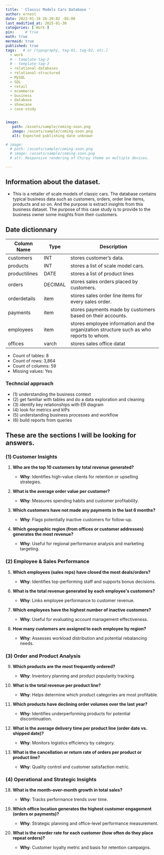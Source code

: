 ```yaml
---
title: ' Classic Models Cars Database '
author: ernest
date: 2023-01-10 16:20:02 -05:00
last_modified_at: 2025-01-30
categories: [ Work ]
pin:     # true
math: true
mermaid: true
published: true
tags:   # or [typography, tag-01, tag-02, etc.]
  - work
  # - tamplate-tag-2
  # - template-tag-3
  - relational-databases
  - relational-structured
  - MySQL
  - SQL
  - retail
  - ecommerce
  - business 
  - database 
  - showcase
  - case-study


image: 
   path: /assets/sample/coming-soon.png
   image: /assets/sample/coming-soon.png
   alt: Expected publishing date unknown

# image: 
  # path: /assets/sample/coming-soon.png
  # image: /assets/sample/coming-soon.png
  # alt: Responsive rendering of Chirpy theme on multiple devices.

---
```




## Information about the dataset.


- This is a retailer of scale models of classic cars. The database contains typical business data such as customers, orders, order line items, products and so on. And the purpose is extract insights from this business dataset. The purpose of this case study is to provide to the business owner some insights from their customers. 




## Date dictionnary 


| Column Name     | Type     | Description                |
|--------------|----------|-----------------------------------|
| customers  | INT      | stores customer’s data.        |
| products | INT      | stores a list of scale model cars.      |
| productilines | DATE     |  stores a list of product lines     |
| orders   | DECIMAL  | stores sales orders placed by customers.                  |
| orderdetails | item | stores sales order line items for every sales order. | 
| payments | item | stores payments made by customers based on their accounts. | 
| employees | item | stores employee information and the organization structure such as who reports to whom. | 
| offices | varch | stores sales office datat | 


- Count of tables: 8 
- Count of rows: 3,864
- Count of columns: 59 
- Missing values: Yes


### Techncial approach 

- (1) understanding the business context
- (2) get familiar with tables and do a data exploration and cleaning
- (3) identify key relationships with ER diagram
- (4) look for metrics and kIPs
- (5) understanding business processes and workflow
- (6) build reports from queries


## These are the sections I will be looking for answers. 




### (1) **Customer Insights**

1. **Who are the top 10 customers by total revenue generated?**
   * **Why**: Identifies high-value clients for retention or upselling strategies.


2. **What is the average order value per customer?**
   * **Why**: Measures spending habits and customer profitability.

3. **Which customers have not made any payments in the last 6 months?**
   * **Why**: Flags potentially inactive customers for follow-up.

4. **Which geographic region (from offices or customer addresses) generates the most revenue?**

   * **Why**: Useful for regional performance analysis and marketing targeting.




### (2) **Employee & Sales Performance**

5. **Which employees (sales reps) have closed the most deals/orders?**
   * **Why**: Identifies top-performing staff and supports bonus decisions.

6. **What is the total revenue generated by each employee's customers?**
   * **Why**: Links employee performance to customer revenue.

7. **Which employees have the highest number of inactive customers?**
   * **Why**: Useful for evaluating account management effectiveness.

8. **How many customers are assigned to each employee by region?**
   * **Why**: Assesses workload distribution and potential rebalancing needs.


### (3) **Order and Product Analysis**

9. **Which products are the most frequently ordered?**
   * **Why**: Inventory planning and product popularity tracking.

10. **What is the total revenue per product line?**
    * **Why**: Helps determine which product categories are most profitable.

11. **Which products have declining order volumes over the last year?**
    * **Why**: Identifies underperforming products for potential discontinuation.

12. **What is the average delivery time per product line (order date vs. shipped date)?**
    * **Why**: Monitors logistics efficiency by category.

13. **What is the cancellation or return rate of orders per product or product line?**
    * **Why**: Quality control and customer satisfaction metric.


### (4) **Operational and Strategic Insights**

18. **What is the month-over-month growth in total sales?**
    * **Why**: Tracks performance trends over time.

19. **Which office location generates the highest customer engagement (orders or payments)?**
    * **Why**: Strategic planning and office-level performance measurement.

20. **What is the reorder rate for each customer (how often do they place repeat orders)?**
    * **Why**: Customer loyalty metric and basis for retention campaigns.








<!--

ClassicModels
The schema is for Classic Models, a retailer of scale models of classic cars. The database contains typical business data such as customers, orders, order line items, products and so on.



SCHEMA LINK
https://relational.fel.cvut.cz/assets/img/datasets-generated/classicmodels.svg




Data exploration and cleaning are critical steps in preparing your dataset for analysis. This process helps you understand the data's structure, quality, and any issues that might affect the results of your analysis. Here's a detailed guide on what queries you should run to explore the data and perform cleaning.

### **1. Data Exploration:**

The goal of data exploration is to get a sense of the data you're working with. This step includes inspecting the tables, identifying missing values, checking for duplicates, and understanding the basic statistics.

#### **Step 1: Get Table Structure**

Start by exploring the structure of each table. This gives you an overview of what columns exist, their data types, and whether there are any constraints (like primary keys or foreign keys).

* **Query to describe the table structure:**

  ```sql
  DESCRIBE customers; -- Replace 'customers' with the name of any table.
  ```

This query will show:

* **Column names**
* **Data types** (e.g., `VARCHAR`, `INT`, `DATE`, etc.)
* **Nullability** (whether a column can have missing values or not)
* **Key constraints** (e.g., primary key, foreign key)

#### **Step 2: Get Basic Table Summary**

You’ll want to know how many rows are in the table and get a quick look at the first few records to understand the data.

* **Query to check the number of rows in a table:**

  ```sql
  SELECT COUNT(*) FROM customers;
  ```

* **Query to preview the first few rows:**

  ```sql
  SELECT * FROM customers LIMIT 10;
  ```

This will help you get an initial feel for the data.

#### **Step 3: Check for Missing Values**

You need to check for any missing data. Missing data could either be represented as `NULL`, empty strings, or just unexpected values.

* **Query to check the count of NULL values for each column:**

  ```sql
  SELECT
    COUNT(*) AS total_rows,
    COUNT(column_name) AS non_null_count,
    COUNT(*) - COUNT(column_name) AS null_count
  FROM customers;
  ```

Repeat this query for each table and column. If you see that a large number of rows in certain columns are `NULL`, you may need to handle this in your cleaning process.

* **Alternative query to check for missing values in multiple columns:**

  ```sql
  SELECT
    SUM(CASE WHEN column_name IS NULL THEN 1 ELSE 0 END) AS missing_column_name
  FROM customers;
  ```

#### **Step 4: Check for Duplicates**

You should check for duplicate rows, especially in tables like `orders`, `orderdetails`, `payments`, or `customers` where duplicates can skew the analysis.

* **Query to find duplicate rows:**

  ```sql
  SELECT 
    column1, column2, COUNT(*)
  FROM customers
  GROUP BY column1, column2 -- Specify columns that should be unique (e.g., customer_id)
  HAVING COUNT(*) > 1;
  ```

This query will return rows where combinations of `column1` and `column2` are duplicated. Adjust it based on the specific columns you expect to be unique (e.g., `customer_id`, `order_id`).

#### **Step 5: Identify Outliers and Data Ranges**

Check for any unrealistic values, such as negative quantities in order details, negative prices, or future dates in the `orders` table.

* **Query to check for outliers:**

  ```sql
  SELECT MIN(column_name), MAX(column_name), AVG(column_name), STDDEV(column_name)
  FROM orders;
  ```

This will give you the minimum, maximum, average, and standard deviation, helping you spot any outliers or strange values.

#### **Step 6: Get Summary Statistics for Numerical Data**

For numerical columns like `order_amount`, `quantity`, or `payment_amount`, you can generate summary statistics to check if there are any issues.

* **Query to get summary statistics for a numerical column:**

  ```sql
  SELECT 
    AVG(price_column) AS avg_price,
    MIN(price_column) AS min_price,
    MAX(price_column) AS max_price,
    COUNT(DISTINCT price_column) AS distinct_prices
  FROM products;
  ```

### **2. Data Cleaning:**

Once you've explored the data, the next step is cleaning it. Data cleaning involves handling missing values, duplicates, correcting data types, and addressing any outliers or incorrect entries. Here's how to proceed:

#### **Step 1: Handle Missing Values**

There are several ways to handle missing values, and your choice will depend on the context and the data.

* **Option 1: Remove rows with missing values**
  If a column has too many missing values or if the missing data cannot be reasonably imputed, you might want to drop the rows entirely.

  * **Query to remove rows with missing values in a specific column:**

    ```sql
    DELETE FROM customers WHERE column_name IS NULL;
    ```

* **Option 2: Fill missing values with default values (mean, median, or constant)**
  For numerical columns, you may choose to replace missing values with the mean or median. For categorical columns, you could replace missing values with the mode (most frequent value) or a placeholder value (e.g., "Unknown").

  * **Query to fill missing values with a default (e.g., "Unknown" for a categorical column):**

    ```sql
    UPDATE customers
    SET column_name = 'Unknown'
    WHERE column_name IS NULL;
    ```

  * **Query to fill missing values with the mean (for numerical columns):**

    ```sql
    SET @mean_value = (SELECT AVG(column_name) FROM customers WHERE column_name IS NOT NULL);
    UPDATE customers
    SET column_name = @mean_value
    WHERE column_name IS NULL;
    ```

#### **Step 2: Remove Duplicates**

If you identified duplicate rows in the data during exploration, you will need to clean those up.

* **Query to delete duplicates (keeping only the first occurrence):**
  You can use `ROW_NUMBER()` or `DISTINCT` to keep only the first occurrence of each row:

  ```sql
  DELETE FROM customers
  WHERE id NOT IN (
    SELECT MIN(id) FROM customers GROUP BY column1, column2
  );
  ```

#### **Step 3: Correct Data Types**

Check that all the columns have appropriate data types. For example:

* Dates should be stored as `DATE` or `DATETIME`.
* Numerical values (e.g., prices) should be stored as `DECIMAL` or `FLOAT`.
* Categorical columns should be stored as `VARCHAR`.

If you need to change the data type of a column:

* **Query to alter the data type:**

  ```sql
  ALTER TABLE customers
  MODIFY COLUMN date_of_birth DATE;
  ```

#### **Step 4: Handle Outliers**

If you notice outliers or unrealistic values (e.g., negative quantities or prices), you might choose to correct or remove them.

* **Query to remove rows with unrealistic values:**

  ```sql
  DELETE FROM orderdetails
  WHERE quantity < 0 OR quantity > 1000;  -- Adjust based on your context
  ```

* **Query to cap or replace extreme values:**

  ```sql
  UPDATE orderdetails
  SET quantity = 1000
  WHERE quantity > 1000;  -- Capping outliers to a maximum of 1000
  ```

#### **Step 5: Standardize and Normalize Data (Optional)**

If your dataset contains categorical columns with inconsistent values (e.g., `Yes` vs. `yes` or inconsistent date formats), you can standardize or normalize them.

* **Query to standardize categorical data:**

  ```sql
  UPDATE customers
  SET marital_status = 'Single'
  WHERE marital_status IN ('single', 'Single');
  ```

### **3. Example Queries for Data Exploration and Cleaning:**

Here are a few example queries that combine exploration and cleaning steps:

* **Find all rows in `orders` where the order date is in the future (which shouldn't happen):**

  ```sql
  SELECT * FROM orders WHERE order_date > CURDATE();
  ```

* **Update invalid `NULL` payment statuses to 'Pending':**

  ```sql
  UPDATE payments SET payment_status = 'Pending' WHERE payment_status IS NULL;
  ```

* **Remove orders with invalid order amounts (less than or equal to 0):**

  ```sql
  DELETE FROM orders WHERE order_amount <= 0;
  ```

---

### **Final Thoughts:**

* **Iterate:** Data exploration and cleaning is an iterative process. After cleaning the data, always go back and recheck to ensure there are no unintended changes.
* **Documentation:** Keep detailed notes on what changes you make during data cleaning—this will be important for tracking your steps and for reproducibility.

By running these queries, you'll ensure that the data is clean, consistent, and ready for analysis!





===


Getting familiar with a new database, especially when you're new to the business, can seem overwhelming at first. However, by systematically breaking down the data and understanding its structure, you can quickly start making sense of things. Here's a step-by-step approach you can follow:

### 1. **Understand the Business Context:**

* **Meet with Stakeholders:** Before diving into the data, talk with business stakeholders (managers, team leads, etc.) to understand the core business. In this case, it seems like you are working with sales data for a company that sells scale model cars. Knowing how the company operates—sales processes, payment flows, product catalog, customer base, etc.—will help you understand how the data fits into the business.
* **Review Business Documentation (if available):** If there are any internal documents explaining the processes, workflows, or KPIs, make sure to review them. For example, look for reports on sales performance, product inventory, or customer feedback.

### 2. **Familiarize Yourself with the Tables:**

The first step in getting acquainted with a database is understanding the schema. Start by identifying what each table contains.

#### **List and Understand the Tables:**

* **customers:** Understand what customer data is stored (e.g., customer demographics, contact details, status, etc.). This is crucial for understanding who your buyers are.
* **products:** Learn about the products (scale model cars) being sold. What attributes are tracked (e.g., product name, type, size, etc.)?
* **productlines:** See how products are grouped into categories (e.g., different car brands, model types). Understanding product lines will help when analyzing sales by category.
* **orders:** This will contain the sales orders placed by customers. Pay attention to the order date, order status, and customer ID—this table will help link orders to customers.
* **orderdetails:** This stores the line items of each order (e.g., quantity, price, product ID). It’s critical for understanding the specifics of each sale.
* **payments:** This contains payment data. You'll want to understand how payments are linked to customer accounts and what payment methods are used.
* **employees:** Contains employee data. You may need this to analyze sales performance by employee or region, or if there’s a hierarchy you need to consider (like reporting structures).
* **offices:** Stores data about sales offices (likely locations or teams). This is useful for geographic or regional analysis.

**Action:** Create a data dictionary (either manually or with a tool) for each table. This will help you map out what each column in the table represents and how the tables are connected.

### 3. **Identify Key Relationships (ER Diagram):**

Look for **primary and foreign keys** in the tables:

* Which columns link the **customers** table to the **orders** table (e.g., customer\_id)?
* Which columns link the **orders** table to the **orderdetails** table (e.g., order\_id)?
* Is there any connection between the **employees** and **offices** table (e.g., employee office\_id)?
* Is there a connection between **products** and **orderdetails** (e.g., product\_id)?

**Action:** Sketch an **Entity-Relationship (ER) Diagram** to visualize these connections. If you use a tool like MySQL Workbench, it can auto-generate this for you.

### 4. **Data Exploration and Cleaning:**

Given that there are **missing values** in the dataset, you’ll need to perform some basic data cleaning and exploration:

* **Check for Missing Values:** Identify which columns have missing values and decide what actions to take (e.g., fill with defaults, use mean/median values, drop rows, or flag for further review).
* **Check for Duplicates:** Check if there are duplicate records that might be skewing your analysis.
* **Data Types:** Make sure each column is in the correct data type (e.g., date columns should be in `DATE` format, numerical values should be integers or floats).

**Action:** Run queries to summarize the data and check for missing, null, or outlier values. For example:

```sql
SELECT COUNT(*) FROM orders;  -- To get total records in the table
SELECT * FROM orders LIMIT 10; -- Preview data
SELECT column_name, COUNT(*) FROM orders GROUP BY column_name; -- For checking missing values
```

### 5. **Look for Key Metrics & KPIs:**

Think about some **key performance indicators (KPIs)** that are crucial for the business. These can include:

* **Sales performance** (total revenue, orders per month, top-selling products, etc.)
* **Customer retention** (repeat customers, order frequency)
* **Payment status** (pending, paid, overdue, etc.)
* **Employee performance** (sales by employee, commission-based metrics)

**Action:** Write some initial queries to calculate basic KPIs, such as:

```sql
SELECT COUNT(*) AS total_orders FROM orders;  -- Total orders
SELECT SUM(total_amount) AS total_sales FROM payments;  -- Total payments
SELECT COUNT(DISTINCT customer_id) FROM orders;  -- Total unique customers
```

### 6. **Get Familiar with Common Queries:**

Once you understand the schema, practice some of the most common SQL queries:

* **Joins:** Learn how to combine data from different tables (e.g., join `orders` with `orderdetails` to get product details for each order).
* **Aggregations:** Use `SUM()`, `AVG()`, `COUNT()`, and `GROUP BY` to summarize data.
* **Filtering:** Use `WHERE` clauses to narrow down data by specific conditions (e.g., date ranges, customer types).
* **Sorting:** Use `ORDER BY` to get insights on top-selling products, highest-paying customers, etc.

**Action:** Try the following:

```sql
SELECT products.product_name, SUM(orderdetails.quantity) AS total_sales
FROM orderdetails
JOIN products ON orderdetails.product_id = products.product_id
GROUP BY products.product_name
ORDER BY total_sales DESC
LIMIT 10;  -- Top 10 selling products
```

### 7. **Understand Business Processes & Workflows:**

Talk to stakeholders about how sales, payments, and orders work from a process perspective. Are there common customer behaviors or seasonal trends? Are there any marketing campaigns running that you should be aware of? Understanding these aspects can help you tailor your data analysis to be more useful.

### 8. **Create Reports & Visualizations:**

Once you’re familiar with the data, start building simple reports and dashboards. You could use tools like:

* **SQL-based reports:** Write complex SQL queries for recurring reports (e.g., sales by product, total revenue per employee, etc.).
* **Business Intelligence tools:** Use a tool like Tableau, Power BI, or Google Data Studio to visualize the data and make it more actionable. If you are focusing on customer segmentation, these tools can help visualize clusters and trends.

---

### Summary of Initial Steps:

1. **Get the context**: Understand the business and processes.
2. **Explore the tables**: Understand each table’s purpose and the relationships between them.
3. **Perform data cleaning**: Handle missing data, duplicates, and data types.
4. **Start querying**: Run simple queries to explore KPIs and trends.
5. **Build reports**: Use SQL or BI tools to create meaningful reports for stakeholders.

As you get more familiar with the business, you’ll be able to answer more specific questions and build more sophisticated analysis models.











### **1. Total Sales by Product Line**

* Write a query to find the total sales amount for each product line from the `orderdetails` and `products` tables.

### **2. Most Popular Product**

* Write a query to identify the product that has been ordered the most (based on quantity) from the `orderdetails` table.

### **3. Total Revenue by Customer**

* Write a query to calculate the total revenue generated by each customer. The revenue should be based on their orders and payments.

### **4. Employees with Most Sales**

* Write a query to identify which employees have generated the most revenue (based on the total order value) from the `orders` table.

### **5. Orders Without Payments**

* Write a query to list all orders that have not received any payments, based on the `orders` and `payments` tables.

### **6. Total Revenue for Each Employee**

* Write a query to calculate the total sales revenue generated by each employee, considering the employee’s association with orders in the `orders` table.

### **7. Average Payment per Order**

* Write a query to calculate the average payment made per order in the `payments` table.

### **8. Customers Who Have Never Ordered**

* Write a query to list customers who have never placed an order, based on the `customers` and `orders` tables.

### **9. Products Not Sold in Last Year**

* Write a query to find products that have not been ordered in the last year from the `products` and `orderdetails` tables.

### **10. Sales Breakdown by Office**

* Write a query to calculate the total sales revenue generated by each sales office, based on the orders placed by customers in the `orders` table.

### **11. Employee Hierarchy**

* Write a query to display the reporting structure in the organization (i.e., each employee and their manager), using the `employees` table.

### **12. Payment Trends by Month**

* Write a query to display the total payments made each month in the `payments` table.

### **13. Average Order Value by Product Line**

* Write a query to calculate the average order value for each product line from the `orderdetails` and `products` tables.

### **14. Top 3 Customers by Payment Amount**

* Write a query to identify the top 3 customers who have made the highest total payment based on the `payments` table.

### **15. Most Common Product Line Purchased by Customers**

* Write a query to identify the most frequently purchased product line by customers from the `orders`, `orderdetails`, and `products` tables.

### **16. Employees Handling the Most Orders**

* Write a query to list the employees who are handling the most orders, considering the employee's relationship with each order from the `orders` table.

### **17. Payment Status of Orders**

* Write a query to show the status of payments for each order (whether the order has been fully paid or not), using the `orders` and `payments` tables.

### **18. Average Number of Products per Order**

* Write a query to calculate the average number of products purchased in a single order from the `orderdetails` table.

### **19. Total Orders by Country**

* Write a query to calculate the total number of orders placed by customers from each country, based on the `customers` and `orders` tables.

### **20. Customers with Payments Greater Than Order Amount**

* Write a query to find customers who have made payments that are greater than the total value of their orders, using the `payments` and `orders` tables.




## Date dictionnary 


| Column Name     | Type     | Description                |
|--------------|----------|-----------------------------------|
| order  | INT      | Primary                      |
| customer  | INT      | customers                   |
| order   | DATE     |  transaction               |
| amount       | DECIMAL  | Total                  |



customers: stores customer’s data.

products: stores a list of scale model cars.

productlines: stores a list of product lines.

orders: stores sales orders placed by customers.

orderdetails: stores sales order line items for every sales order.

payments: stores payments made by customers based on their accounts.

employees: stores employee information and the organization structure such as who reports to whom.

offices: stores sales office data.





ClassicModels
The schema is for Classic Models, a retailer of scale models of classic cars. The database contains typical business data such as customers, orders, order line items, products and so on.


Type:
Synthetic
Instance count:
273
Target table:
payments
Target column:
amount
Target ID:
checkNumber
Target timestamp:
paymentDate



Associated task:
Regression
Domain:
Retail
Data types:
NumericStringLOBTemporal
Size:
500 KB
Count of tables:
8
Count of rows:
3,864
Count of columns:
59
Missing values:
Yes
Compound keys:
No
Loops:
No




These questions are designed to help extract valuable insights from the relational structure you described. Each question includes what it's aiming to discover, what tables it would likely involve, and how it adds value to your understanding.

---

### 🔍 **Customer Insights**

1. **Who are the top 10 customers by total revenue generated?**

   * **Tables**: `customers`, `orders`, `orderdetails`, `products`
   * **Why**: Identifies high-value clients for retention or upselling strategies.

2. **What is the average order value per customer?**

   * **Tables**: `customers`, `orders`, `orderdetails`
   * **Why**: Measures spending habits and customer profitability.

3. **Which customers have not made any payments in the last 6 months?**

   * **Tables**: `customers`, `payments`
   * **Why**: Flags potentially inactive customers for follow-up.

4. **Which geographic region (from offices or customer addresses) generates the most revenue?**

   * **Tables**: `customers`, `payments`, `offices`
   * **Why**: Useful for regional performance analysis and marketing targeting.

---

### 👔 **Employee & Sales Performance**

5. **Which employees (sales reps) have closed the most deals/orders?**

   * **Tables**: `employees`, `customers`, `orders`
   * **Why**: Identifies top-performing staff and supports bonus decisions.

6. **What is the total revenue generated by each employee's customers?**

   * **Tables**: `employees`, `customers`, `orders`, `orderdetails`
   * **Why**: Links employee performance to customer revenue.

7. **Which employees have the highest number of inactive customers?**

   * **Tables**: `employees`, `customers`, `orders`
   * **Why**: Useful for evaluating account management effectiveness.

8. **How many customers are assigned to each employee by region?**

   * **Tables**: `employees`, `customers`, `offices`
   * **Why**: Assesses workload distribution and potential rebalancing needs.

---

### 📦 **Order and Product Analysis**

9. **Which products are the most frequently ordered?**

   * **Tables**: `products`, `orderdetails`
   * **Why**: Inventory planning and product popularity tracking.

10. **What is the total revenue per product line?**

    * **Tables**: `productlines`, `products`, `orderdetails`
    * **Why**: Helps determine which product categories are most profitable.

11. **Which products have declining order volumes over the last year?**

    * **Tables**: `orderdetails`, `orders`, `products`
    * **Why**: Identifies underperforming products for potential discontinuation.

12. **What is the average delivery time per product line (order date vs. shipped date)?**

    * **Tables**: `orders`, `orderdetails`, `productlines`
    * **Why**: Monitors logistics efficiency by category.

13. **What is the cancellation or return rate of orders per product or product line?**

    * **Tables**: `orders`, `orderdetails`, `products`, `productlines`
    * **Why**: Quality control and customer satisfaction metric.

---

### 💳 **Payments and Financials**

14. **What is the payment frequency and average payment amount per customer?**

    * **Tables**: `payments`, `customers`
    * **Why**: Understands cash flow patterns and customer habits.

15. **Are there customers with high outstanding balances?**

    * **Tables**: `payments`, `orders`, `orderdetails`, `customers`
    * **Why**: Helps identify credit risk.

16. **Which payment methods are used most frequently?**

    * **Tables**: `payments`
    * **Why**: Tracks trends in payment preferences.

17. **What is the time delay between order date and payment date per region?**

    * **Tables**: `orders`, `payments`, `customers`, `offices`
    * **Why**: Helps diagnose financial bottlenecks or regional issues.

---

### 📊 **Operational and Strategic Insights**

18. **What is the month-over-month growth in total sales?**

    * **Tables**: `orders`, `orderdetails`
    * **Why**: Tracks performance trends over time.

19. **Which office location generates the highest customer engagement (orders or payments)?**

    * **Tables**: `offices`, `employees`, `customers`, `orders`, `payments`
    * **Why**: Strategic planning and office-level performance measurement.

20. **What is the reorder rate for each customer (how often do they place repeat orders)?**

    * **Tables**: `orders`, `customers`
    * **Why**: Customer loyalty metric and basis for retention campaigns.

---

Would you like me to help write actual SQL queries for some of these questions?





```sql

print("Hello, world!")
for i in range(10):
    print(i)



```









<!-- 

> All content provided is for informational purposes only and shown case studies examples for open source data resources. The articles, notes and case study on this website are my own the way on seen opportunities and problem-solving but don’t necessarily represent the positions, strategies, or opinions of my past or current employer or its subsidiaries. I make no representations as to the accuracy or completeness of any information found here or by following any links. I will not be liable for any errors or omissions in this information nor for the availability of this information. I will not be liable for any losses, injuries, or damages from the display or use of this information.
{: .prompt-info }

> All statements are my own, and do not necessarily reflect the opinion(s) of the past or current employer, or previous or current educational institution. The information contained in this report/article/note is meant for the purposes of information only and is not intended to be investment, legal, tax or other advice, nor is it intended to be relied upon in making an investment or other decision. This information provided with my own understanding which the authors and publishers are not providing advice on legal, economic, investment or other professional issues and services. 
{: .prompt-info }





<!-- 

> DISCLAIMER
- The information contained in this report/article/note is meant for the purposes of information only and is not intended to be investment, legal, tax or other advice, nor is it intended to be relied upon in making an investment or other decision. This report is provided with the understanding that the authors and publishers are not providing advice on legal, economic, investment or other professional issues and services. 
- I am not responsible for the content of websites and information resources that may be referenced in the report. The access provided to these sites or the provision of such information resources does not constitute an endorsement by myself. of the information contained therein. However, unless expressly stated otherwise, the opinions, recommendations, findings, interpretations and conclusions expressed in this report represent the views of myself. 
- The inclusion of company examples does not in any way constitute an endorsement of these organisations by myself or the signatories to the Principles for Responsible Investment. While I have endeavoured to ensure that the information contained in this report has been obtained from reliable and up-to-date sources, the changing nature of statistics, laws, rules and regulations may result in delays, omissions or inaccuracies in information contained in this report. I am not responsible for any errors or omissions, or for any decision made or action taken based on information contained in this report, or for any loss or damage arising from or caused by such decision or action. All information in this report is provided “as-is”, with no guarantee of completeness, accuracy, timeliness or of the results obtained from the use of this information, and without warranty of any kind, expressed or implied.
{: .prompt-info }








## Footnote

[^1]: The footnote source



-->







